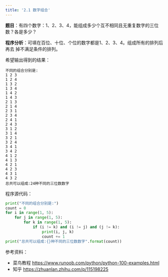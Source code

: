 ```yaml
---
title: '2.1 数字组合'
---
```


**题目**：有四个数字：1、2、3、4，能组成多少个互不相同且无重复数字的三位数？各是多少？

**程序分析**：可填在百位、十位、个位的数字都是1、2、3、4。组成所有的排列后再去 掉不满足条件的排列。

希望输出得到的结果：
```
不同的组合分别是:
1 2 3
1 2 4
1 3 2
1 3 4
1 4 2
1 4 3
2 1 3
2 1 4
2 3 1
2 3 4
2 4 1
2 4 3
3 1 2
3 1 4
3 2 1
3 2 4
3 4 1
3 4 2
4 1 2
4 1 3
4 2 1
4 2 3
4 3 1
4 3 2
总共可以组成:24种不同的三位数数字

```


程序源代码：
```python
print("不同的组合分别是:")
count = 0
for i in range(1, 5):
    for j in range(1, 5):
        for k in range(1, 5):
            if (i != k) and (i != j) and (j != k):
                print(i, j, k)
                count += 1
print("总共可以组成:{}种不同的三位数数字".format(count))
```


参考资料：
* 菜鸟教程 https://www.runoob.com/python/python-100-examples.html
* 知乎 https://zhuanlan.zhihu.com/p/115198225